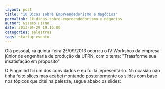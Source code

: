 ```yaml
---
layout: post
title: "10 Dicas sobre Empreendedorismo e Negócios"
permalink: 10-dicas-sobre-empreendedorismo-e-negocios
author: Gileno Filho
date: 2013-09-29 19:16:00
categories: palestras
tags: startup evento
---
```


Olá pessoal, na quinta-feira 26/09/2013 ocorreu o IV Workshop da empresa júnior de engenharia de produção da UFRN, com o tema: "Transforme sua insatisfação em próposito"

O Pingmind foi um dos convidados e eu fui lá representá-lo. Na ocasião não tinha feito slides mas acabei montando posteriormente os slides com base nos tópicos que citei na palestra, segue abaixo os slides:

<script async class="speakerdeck-embed" data-id="04dca0100b82013138ea6a7020213b05" data-ratio="1.33333333333333" src="//speakerdeck.com/assets/embed.js"></script>
